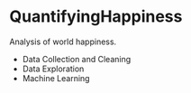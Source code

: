 # QuantifyingHappiness

Analysis of world happiness.

- Data Collection and Cleaning
- Data Exploration
- Machine Learning

